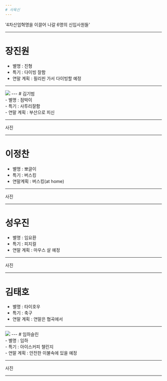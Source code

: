 ```yaml
---
# 사육신
---
```


'4차산업혁명을 이끌어 나갈 6명의 신입사원들'

---
# 장진원<br>
- 별명 : 진형<br>
- 특기 : 다이빙 잘함<br>
- 연말 계획 : 필리핀 가서 다이빙할 예정<br>

---
<img src="https://upload.wikimedia.org/wikipedia/commons/9/95/Skyshot.jpg">
---
# 김기범<br>
- 별명 : 점박이<br>
- 특기 : 사투리잘함<br>
- 연말 계획 : 부산으로 피신<br>

---
사진

---
# 이정찬<br>
- 별명 : 뽀글이<br>
- 특기 : 버스킹<br>
- 연말계획 : 버스킹(at home)<br>

---
사진

---
# 성우진<br>
- 별명 : 임요환<br>
- 특기 : 피지컬<br>
- 연말 계획 : 마우스 살 예정<br>

---
사진

---
# 김태호<br>
- 별명 : 타이호우<br>
- 특기 : 축구<br>
- 연말 계획 : 연말은 협곡에서<br>

---
<img src="http://3.bp.blogspot.com/-My5zWnx81rA/UxZU22gy7gI/AAAAAAAANFI/ukKdH2i7flg/s1600/abvp.jpg">
---
# 임하슬린<br>
- 별명 : 임하<br>
- 특기 : 아이스커피 챌린지<br>
- 연말 계획 : 안전한 이불속에 있을 예정<br>

---
사진

---
